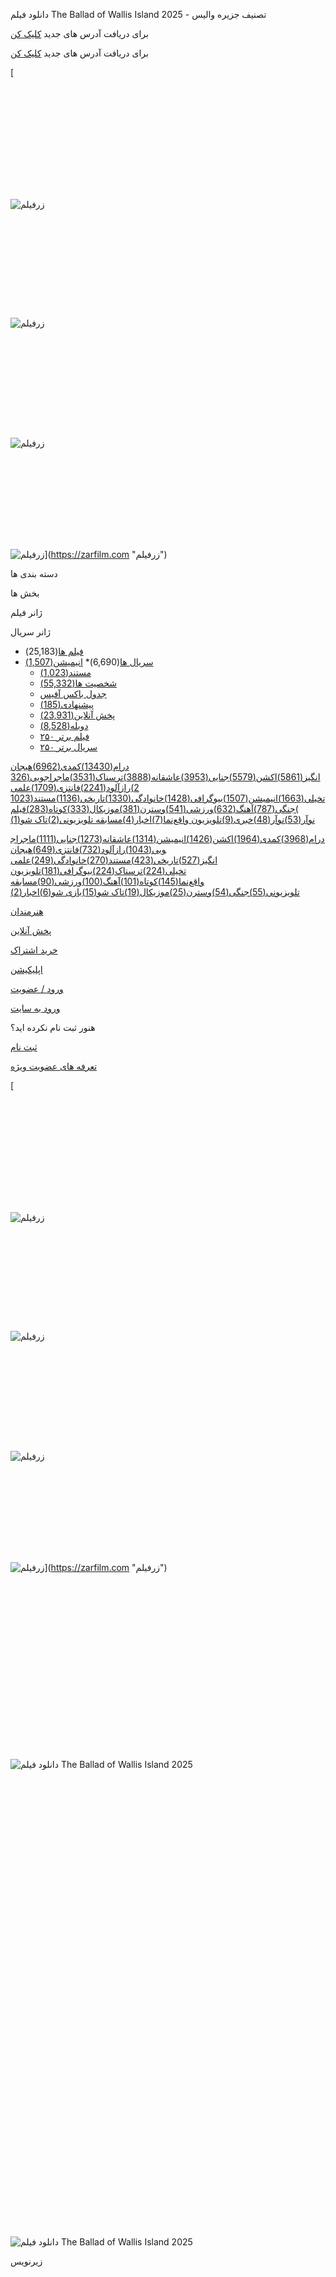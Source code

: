 دانلود فیلم The Ballad of Wallis Island 2025 - تصنیف جزیره والیس



برای دریافت آدرس های جدید [کلیک کن](tg://resolve?domain=zarfilmzz)

برای دریافت آدرس های جدید [کلیک کن](tg://resolve?domain=zarfilmzz)








[![زرفیلم](data:image/svg+xml,%3Csvg%20xmlns='http://www.w3.org/2000/svg'%20viewBox='0%200%20135%2052'%3E%3C/svg%3E "زرفیلم")![زرفیلم](https://zarfilm.com/wp-content/themes/zarfilm180/images/zarfilm-logo-white.png "زرفیلم")
![زرفیلم](data:image/svg+xml,%3Csvg%20xmlns='http://www.w3.org/2000/svg'%20viewBox='0%200%20152%2052'%3E%3C/svg%3E "زرفیلم")![زرفیلم](https://zarfilm.com/wp-content/themes/zarfilm180/images/Logo-Light.png "زرفیلم")

![زرفیلم](data:image/svg+xml,%3Csvg%20xmlns='http://www.w3.org/2000/svg'%20viewBox='0%200%20500%20160'%3E%3C/svg%3E "زرفیلم")![زرفیلم](https://zarfilm.com/wp-content/uploads/2023/08/new-logo-zarfilm.png "زرفیلم")
![زرفیلم](data:image/svg+xml,%3Csvg%20xmlns='http://www.w3.org/2000/svg'%20viewBox='0%200%20500%20160'%3E%3C/svg%3E "زرفیلم")![زرفیلم](https://zarfilm.com/wp-content/uploads/2023/08/new-logo-zarfilm.png "زرفیلم")](https://zarfilm.com "زرفیلم")

دسته بندی ها

بخش ها

ژانر فیلم

ژانر سریال

* [فیلم ها](https://zarfilm.com/all-movie/)(25,183)
* [سریال ها](https://zarfilm.com/series/)(6,690)* [انیمیشن(1,507)](https://zarfilm.com/genre/animation/)
  * [مستند(1,023)](https://zarfilm.com/genre/documentary/)
  * [شخصیت ها(55,332)](https://zarfilm.com/cast/)
  * [جدول باکس آفیس](https://zarfilm.com/boxoffice/)
  * [پیشنهادی(185)](https://zarfilm.com/suggested/)
  * [پخش آنلاین(23,931)](https://zarfilm.com/streams/)
  * [دوبله(8,528)](https://zarfilm.com/?advsearch=on&search_posttype=all&dubled=on)
  * [۲۵۰ فیلم برتر](https://zarfilm.com/top-movie/)
  * [۲۵۰ سریال برتر](https://zarfilm.com/top-series/)

[درام(13430)](https://zarfilm.com/genre/drama/ "درام")[کمدی(6962)](https://zarfilm.com/genre/comedy/ "کمدی")[هیجان انگیز(5861)](https://zarfilm.com/genre/thriller/ "هیجان انگیز")[اکشن(5579)](https://zarfilm.com/genre/action/ "اکشن")[جنایی(3953)](https://zarfilm.com/genre/crime/ "جنایی")[عاشقانه(3888)](https://zarfilm.com/genre/romance/ "عاشقانه")[ترسناک(3531)](https://zarfilm.com/genre/horror/ "ترسناک")[ماجراجویی(3262)](https://zarfilm.com/genre/adventure/ "ماجراجویی")[رازآلود(2241)](https://zarfilm.com/genre/mystery/ "رازآلود")[فانتزی(1709)](https://zarfilm.com/genre/fantasy/ "فانتزی")[علمی تخیلی(1663)](https://zarfilm.com/genre/sci-fi/ "علمی تخیلی")[انیمیشن(1507)](https://zarfilm.com/genre/animation/ "انیمیشن")[بیوگرافی(1428)](https://zarfilm.com/genre/biography/ "بیوگرافی")[خانوادگی(1330)](https://zarfilm.com/genre/family/ "خانوادگی")[تاریخی(1136)](https://zarfilm.com/genre/history/ "تاریخی")[مستند(1023)](https://zarfilm.com/genre/documentary/ "مستند")[جنگی(787)](https://zarfilm.com/genre/war/ "جنگی")[آهنگ(632)](https://zarfilm.com/genre/music/ "آهنگ")[ورزشی(541)](https://zarfilm.com/genre/sport/ "ورزشی")[وسترن(381)](https://zarfilm.com/genre/western/ "وسترن")[موزیکال(333)](https://zarfilm.com/genre/musical/ "موزیکال")[کوتاه(283)](https://zarfilm.com/genre/short/ "کوتاه")[فیلم نوآر(53)](https://zarfilm.com/genre/%d9%81%db%8c%d9%84%d9%85-%d9%86%d9%88%d8%a2%d8%b1/ "فیلم نوآر")[نوآر(48)](https://zarfilm.com/genre/film-noir/ "نوآر")[خبری(9)](https://zarfilm.com/genre/news/ "خبری")[تلویزیون واقع‌نما(7)](https://zarfilm.com/genre/%d8%aa%d9%84%d9%88%db%8c%d8%b2%db%8c%d9%88%d9%86-%d9%88%d8%a7%d9%82%d8%b9%d9%86%d9%85%d8%a7/ "تلویزیون واقع‌نما")[اخبار(4)](https://zarfilm.com/genre/%d8%a7%d8%ae%d8%a8%d8%a7%d8%b1/ "اخبار")[مسابقه تلویزیونی(2)](https://zarfilm.com/genre/%d9%85%d8%b3%d8%a7%d8%a8%d9%82%d9%87-%d8%aa%d9%84%d9%88%db%8c%d8%b2%db%8c%d9%88%d9%86%db%8c/ "مسابقه تلویزیونی")[تاک شو(1)](https://zarfilm.com/genre/%d8%aa%d8%a7%da%a9-%d8%b4%d9%88/ "تاک شو")

[درام(3968)](https://zarfilm.com/seriegenre/%d8%af%d8%b1%d8%a7%d9%85/ "درام")[کمدی(1964)](https://zarfilm.com/seriegenre/%da%a9%d9%85%d8%af%db%8c/ "کمدی")[اکشن(1426)](https://zarfilm.com/seriegenre/%d8%a7%da%a9%d8%b4%d9%86/ "اکشن")[انیمیشن(1314)](https://zarfilm.com/seriegenre/%d8%a7%d9%86%db%8c%d9%85%db%8c%d8%b4%d9%86/ "انیمیشن")[عاشقانه(1273)](https://zarfilm.com/seriegenre/%d8%b9%d8%a7%d8%b4%d9%82%d8%a7%d9%86%d9%87/ "عاشقانه")[جنایی(1111)](https://zarfilm.com/seriegenre/%d8%ac%d9%86%d8%a7%db%8c%db%8c/ "جنایی")[ماجراجویی(1043)](https://zarfilm.com/seriegenre/%d9%85%d8%a7%d8%ac%d8%b1%d8%a7%d8%ac%d9%88%db%8c%db%8c/ "ماجراجویی")[رازآلود(732)](https://zarfilm.com/seriegenre/%d8%b1%d8%a7%d8%b2%d8%a2%d9%84%d9%88%d8%af/ "رازآلود")[فانتزی(649)](https://zarfilm.com/seriegenre/%d9%81%d8%a7%d9%86%d8%aa%d8%b2%db%8c/ "فانتزی")[هیجان انگیز(527)](https://zarfilm.com/seriegenre/%d9%87%db%8c%d8%ac%d8%a7%d9%86-%d8%a7%d9%86%da%af%db%8c%d8%b2/ "هیجان انگیز")[تاریخی(423)](https://zarfilm.com/seriegenre/%d8%aa%d8%a7%d8%b1%db%8c%d8%ae%db%8c/ "تاریخی")[مستند(270)](https://zarfilm.com/seriegenre/%d9%85%d8%b3%d8%aa%d9%86%d8%af/ "مستند")[خانوادگی(249)](https://zarfilm.com/seriegenre/%d8%ae%d8%a7%d9%86%d9%88%d8%a7%d8%af%da%af%db%8c/ "خانوادگی")[علمی تخیلی(224)](https://zarfilm.com/seriegenre/%d8%b9%d9%84%d9%85%db%8c-%d8%aa%d8%ae%db%8c%d9%84%db%8c/ "علمی تخیلی")[ترسناک(224)](https://zarfilm.com/seriegenre/%d8%aa%d8%b1%d8%b3%d9%86%d8%a7%da%a9/ "ترسناک")[بیوگرافی(181)](https://zarfilm.com/seriegenre/%d8%a8%db%8c%d9%88%da%af%d8%b1%d8%a7%d9%81%db%8c/ "بیوگرافی")[تلویزیون واقع‌نما(145)](https://zarfilm.com/seriegenre/%d8%aa%d9%84%d9%88%db%8c%d8%b2%db%8c%d9%88%d9%86-%d9%88%d8%a7%d9%82%d8%b9%d9%86%d9%85%d8%a7/ "تلویزیون واقع‌نما")[کوتاه(101)](https://zarfilm.com/seriegenre/%da%a9%d9%88%d8%aa%d8%a7%d9%87/ "کوتاه")[آهنگ(100)](https://zarfilm.com/seriegenre/%d8%a2%d9%87%d9%86%da%af/ "آهنگ")[ورزشی(90)](https://zarfilm.com/seriegenre/%d9%88%d8%b1%d8%b2%d8%b4%db%8c/ "ورزشی")[مسابقه تلویزیونی(55)](https://zarfilm.com/seriegenre/%d9%85%d8%b3%d8%a7%d8%a8%d9%82%d9%87-%d8%aa%d9%84%d9%88%db%8c%d8%b2%db%8c%d9%88%d9%86%db%8c/ "مسابقه تلویزیونی")[جنگی(54)](https://zarfilm.com/seriegenre/%d8%ac%d9%86%da%af%db%8c/ "جنگی")[وسترن(25)](https://zarfilm.com/seriegenre/%d9%88%d8%b3%d8%aa%d8%b1%d9%86/ "وسترن")[موزیکال(19)](https://zarfilm.com/seriegenre/%d9%85%d9%88%d8%b2%db%8c%da%a9%d8%a7%d9%84/ "موزیکال")[تاک شو(15)](https://zarfilm.com/seriegenre/talk-show/ "تاک شو")[بازی شو(6)](https://zarfilm.com/seriegenre/game-show/ "بازی شو")[اخبار(2)](https://zarfilm.com/seriegenre/%d8%a7%d8%ae%d8%a8%d8%a7%d8%b1/ "اخبار")

[هنرمندان](https://zarfilm.com/cast/ "هنرمندان")

[پخش آنلاین](https://zarfilm.com/streams/ "پخش آنلاین")

[خرید اشتراک](https://zarfilm.com/pricing/ "خرید اشتراک")

[اپلیکیشن](https://zarfilm.com/app/ "اپلیکیشن")

[ورود / عضویت](https://zarfilm.com/sign-in/)

[ورود به سایت](https://zarfilm.com/sign-in/)

هنور ثبت نام نکرده اید؟

[ثبت نام](https://zarfilm.com/sign-up/)

[تعرفه های عضویت ویژه](https://zarfilm.com/pricing/)





[![زرفیلم](data:image/svg+xml,%3Csvg%20xmlns='http://www.w3.org/2000/svg'%20viewBox='0%200%20135%2052'%3E%3C/svg%3E "زرفیلم")![زرفیلم](https://zarfilm.com/wp-content/themes/zarfilm180/images/zarfilm-logo-white.png "زرفیلم")
![زرفیلم](data:image/svg+xml,%3Csvg%20xmlns='http://www.w3.org/2000/svg'%20viewBox='0%200%20152%2052'%3E%3C/svg%3E "زرفیلم")![زرفیلم](https://zarfilm.com/wp-content/themes/zarfilm180/images/Logo-Light.png "زرفیلم")

![زرفیلم](data:image/svg+xml,%3Csvg%20xmlns='http://www.w3.org/2000/svg'%20viewBox='0%200%20500%20160'%3E%3C/svg%3E "زرفیلم")![زرفیلم](https://zarfilm.com/wp-content/uploads/2023/08/new-logo-zarfilm.png "زرفیلم")
![زرفیلم](data:image/svg+xml,%3Csvg%20xmlns='http://www.w3.org/2000/svg'%20viewBox='0%200%20500%20160'%3E%3C/svg%3E "زرفیلم")![زرفیلم](https://zarfilm.com/wp-content/uploads/2023/08/new-logo-zarfilm.png "زرفیلم")](https://zarfilm.com "زرفیلم")



![دانلود فیلم The Ballad of Wallis Island 2025](data:image/svg+xml,%3Csvg%20xmlns='http://www.w3.org/2000/svg'%20viewBox='0%200%202560%201440'%3E%3C/svg%3E)![دانلود فیلم The Ballad of Wallis Island 2025](https://zarfilm.com/wp-content/uploads/2025/05/1nn7nCFRTKeWOXbtjrFxfSvf1EI-scaled.webp)
![دانلود فیلم The Ballad of Wallis Island 2025](data:image/svg+xml,%3Csvg%20xmlns='http://www.w3.org/2000/svg'%20viewBox='0%200%20500%20741'%3E%3C/svg%3E)![دانلود فیلم The Ballad of Wallis Island 2025](https://zarfilm.com/wp-content/uploads/2025/05/MV5BODZlMjExYTAtYmJjNi00NzdjLTg3YzMtYTE1YTNlZDRhMWU2XkEyXkFqcGc@._V1_SX500.jpg)

زیرنویس

![](data:image/svg+xml,%3Csvg%20xmlns='http://www.w3.org/2000/svg'%20viewBox='0%200%20210%20310'%3E%3C/svg%3E)![](https://zarfilm.com/wp-content/uploads/2025/05/MV5BODZlMjExYTAtYmJjNi00NzdjLTg3YzMtYTE1YTNlZDRhMWU2XkEyXkFqcGc@._V1_SX500-210x310.jpg)

دانلود فیلم The Ballad of Wallis Island 2025
============================================

The Ballad of Wallis Island 2025

تصنیف جزیره والیس
-----------------

ژانرها :

### [آهنگ](https://zarfilm.com/genre/music/ "آهنگ")

### [درام](https://zarfilm.com/genre/drama/ "درام")

### [کمدی](https://zarfilm.com/genre/comedy/ "کمدی")

داستان یک برنده بخت‌آزمایی که تنها در یک جزیره دور افتاده زندگی می‌کند و با دعوت کردن موزیسین‌های مورد علاقه‌اش به خانه‌اش، قصد دارد به آرزویش برسد.

ستارگان:

[Sian Clifford](https://zarfilm.com/actor/sian-clifford/ "Sian Clifford")

[Tim Key](https://zarfilm.com/actor/tim-key/ "Tim Key")

[Tom Basden](https://zarfilm.com/actor/tom-basden/ "Tom Basden")

کارگردان:

[James Griffiths](https://zarfilm.com/director/james-griffiths/ "James Griffiths")

**7.6**
/10

1,230 رای

![زرفیلم](data:image/svg+xml,%3Csvg%20xmlns='http://www.w3.org/2000/svg'%20viewBox='0%200%2097%20114'%3E%3C/svg%3E "زرفیلم")![زرفیلم](https://zarfilm.com/wp-content/themes/zarfilm180/images/biglogolight.png "زرفیلم")

0% (0 رای)

[آهنگ](https://zarfilm.com/genre/music/ "آهنگ")[درام](https://zarfilm.com/genre/drama/ "درام")[کمدی](https://zarfilm.com/genre/comedy/ "کمدی")

داستان یک برنده بخت‌آزمایی که تنها در یک جزیره دور افتاده زندگی می‌کند و با دعوت کردن موزیسین‌های مورد علاقه‌اش به خانه‌اش، قصد دارد به آرزویش برسد.

[پخش آنلاین](https://zarfilm.com/play/431175)
[مشاهده تریلر](https://zarfilm.com/play/431175/trailer/)

دانلود

[باکس دانلود](#dlbox)
[اطلاعات بیشتر](#moree_details)
[0

نظرات](#comments)
[سوالات متداول](#faq)

لطفاً صبر کنید...



### باکس دانلود فیلم

نمایش

همه

رایگان

نیاز به اشتراک

### نسخه زیرنویس فارسی چسبیده

زیرنویس

[نیاز به خرید اشتراک](https://zarfilm.com/pricing/ "download")

انکود
YIFY

حجم
1.84 GB

نوع زیرنویس
SoftSub

WEB-DL 1080p
Encoder: YIFY

[نیاز به خرید اشتراک](https://zarfilm.com/pricing/ "download")

انکود
PSA

حجم
1.54 GB

نوع زیرنویس
SoftSub

WEB-DL 1080p x265 10bit
Encoder: PSA

نسخه های 10bit دارای عمق رنگ بیشتر و وضوح بهتری میباشند.

[نیاز به خرید اشتراک](https://zarfilm.com/pricing/ "download")

انکود
YIFY

حجم
916 MB

نوع زیرنویس
SoftSub

WEB-DL 720p
Encoder: YIFY

[نیاز به خرید اشتراک](https://zarfilm.com/pricing/ "download")

انکود
PSA

حجم
790 MB

نوع زیرنویس
SoftSub

WEB-DL 720p x265 10bit
Encoder: PSA

نسخه های 10bit دارای عمق رنگ بیشتر و وضوح بهتری میباشند.

[نیاز به خرید اشتراک](https://zarfilm.com/pricing/ "download")

انکود
ZarFilm

حجم
449 MB

نوع زیرنویس
SoftSub

WEB-DL 480p
Encoder: ZarFilm

[![footer_dark_logo](data:image/svg+xml,%3Csvg%20xmlns='http://www.w3.org/2000/svg'%20viewBox='0%200%20135%2052'%3E%3C/svg%3E)![footer_dark_logo](https://zarfilm.com/wp-content/themes/zarfilm180/images/Logo-Dark.png)
![footer_light_logo](data:image/svg+xml,%3Csvg%20xmlns='http://www.w3.org/2000/svg'%20viewBox='0%200%20152%2052'%3E%3C/svg%3E)![footer_light_logo](https://zarfilm.com/wp-content/themes/zarfilm180/images/Logo-Light.png)](https://zarfilm.com "زرفیلم")

[دانلود اپلیکیشن](https://zarfilm.com/app/)

* دسته بندی ها

  + بخش ها

    - [فیلم ها](https://zarfilm.com/all-movie/)(25,186)
    - [سریال ها](https://zarfilm.com/series/)(6,690)
    - [انیمیشن(1,507)](https://zarfilm.com/genre/animation/)
    - [مستند(1,023)](https://zarfilm.com/genre/documentary/)
    - [شخصیت ها(55,332)](https://zarfilm.com/cast/)
    - [پیشنهادی(184)](https://zarfilm.com/suggested/)
    - [پخش آنلاین(23,931)](https://zarfilm.com/streams/)
    - [دوبله(8,528)](https://zarfilm.com/?advsearch=on&search_posttype=all&dubled=on)
    - [۲۵۰ فیلم برتر](https://zarfilm.com/top-movie/)
    - [۲۵۰ سریال برتر](https://zarfilm.com/top-series/)
    - [جدول باکس آفیس](https://zarfilm.com/boxoffice/)
  + ژانر فیلم

    - [درام(13430)](https://zarfilm.com/genre/drama/ "درام")
    - [کمدی(6962)](https://zarfilm.com/genre/comedy/ "کمدی")
    - [هیجان انگیز(5861)](https://zarfilm.com/genre/thriller/ "هیجان انگیز")
    - [اکشن(5579)](https://zarfilm.com/genre/action/ "اکشن")
    - [جنایی(3953)](https://zarfilm.com/genre/crime/ "جنایی")
    - [عاشقانه(3888)](https://zarfilm.com/genre/romance/ "عاشقانه")
    - [ترسناک(3531)](https://zarfilm.com/genre/horror/ "ترسناک")
    - [ماجراجویی(3262)](https://zarfilm.com/genre/adventure/ "ماجراجویی")
    - [رازآلود(2241)](https://zarfilm.com/genre/mystery/ "رازآلود")
    - [فانتزی(1709)](https://zarfilm.com/genre/fantasy/ "فانتزی")
    - [علمی تخیلی(1663)](https://zarfilm.com/genre/sci-fi/ "علمی تخیلی")
    - [انیمیشن(1507)](https://zarfilm.com/genre/animation/ "انیمیشن")
    - [بیوگرافی(1428)](https://zarfilm.com/genre/biography/ "بیوگرافی")
    - [خانوادگی(1330)](https://zarfilm.com/genre/family/ "خانوادگی")
    - [تاریخی(1136)](https://zarfilm.com/genre/history/ "تاریخی")
    - [مستند(1023)](https://zarfilm.com/genre/documentary/ "مستند")
    - [جنگی(787)](https://zarfilm.com/genre/war/ "جنگی")
    - [آهنگ(632)](https://zarfilm.com/genre/music/ "آهنگ")
    - [ورزشی(541)](https://zarfilm.com/genre/sport/ "ورزشی")
    - [وسترن(381)](https://zarfilm.com/genre/western/ "وسترن")
    - [موزیکال(333)](https://zarfilm.com/genre/musical/ "موزیکال")
    - [کوتاه(283)](https://zarfilm.com/genre/short/ "کوتاه")
    - [فیلم نوآر(53)](https://zarfilm.com/genre/%d9%81%db%8c%d9%84%d9%85-%d9%86%d9%88%d8%a2%d8%b1/ "فیلم نوآر")
    - [نوآر(48)](https://zarfilm.com/genre/film-noir/ "نوآر")
    - [خبری(9)](https://zarfilm.com/genre/news/ "خبری")
    - [تلویزیون واقع‌نما(7)](https://zarfilm.com/genre/%d8%aa%d9%84%d9%88%db%8c%d8%b2%db%8c%d9%88%d9%86-%d9%88%d8%a7%d9%82%d8%b9%d9%86%d9%85%d8%a7/ "تلویزیون واقع‌نما")
    - [اخبار(4)](https://zarfilm.com/genre/%d8%a7%d8%ae%d8%a8%d8%a7%d8%b1/ "اخبار")
    - [مسابقه تلویزیونی(2)](https://zarfilm.com/genre/%d9%85%d8%b3%d8%a7%d8%a8%d9%82%d9%87-%d8%aa%d9%84%d9%88%db%8c%d8%b2%db%8c%d9%88%d9%86%db%8c/ "مسابقه تلویزیونی")
    - [تاک شو(1)](https://zarfilm.com/genre/%d8%aa%d8%a7%da%a9-%d8%b4%d9%88/ "تاک شو")
  + ژانر سریال
* [پخش آنلاین](https://zarfilm.com/streams/)
* [تماس با ما](https://zarfilm.com/contactus/)

* [خانه](https://zarfilm.com/)
* [منو](#)
* [پخش آنلاین](https://zarfilm.com/streams/)
* [ورود به پنل](https://zarfilm.com/sign-in)

* [خرید اشتراک](https://zarfilm.com/pricing/)
* [پخش آنلاین](https://zarfilm.com/streams/)
* [سوالات متداول](https://zarfilm.com/faq/)
* [قوانین](https://zarfilm.com/term)
* [تماس با ما](https://zarfilm.com/contactus/)

[دانلود اپلیکیشن](https://zarfilm.com/app/ "دانلود اپلیکیشن")